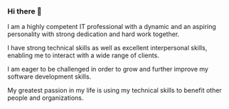 ### Hi there 👋

I am a highly competent IT professional with a dynamic and an aspiring personality with strong dedication and hard work together. 

I have strong technical skills as well as excellent interpersonal skills, enabling me to interact with a wide range of clients. 

I am eager to be challenged in order to grow and further improve my software development skills. 

My greatest passion in my life is using my technical skills to benefit other people and organizations.

<!--
**KrishnaAananth/KrishnaAananth** is a ✨ _special_ ✨ repository because its `README.md` (this file) appears on your GitHub profile.

Here are some ideas to get you started:

- 🔭 I’m currently working on ...
- 🌱 I’m currently learning ...
- 👯 I’m looking to collaborate on ...
- 🤔 I’m looking for help with ...
- 💬 Ask me about ...
- 📫 How to reach me: ...
- 😄 Pronouns: ...
- ⚡ Fun fact: ...
-->

